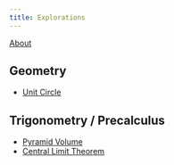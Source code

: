 ```yaml
---
title: Explorations
---
```


[About](about.html)

## Geometry

* [Unit Circle](unit_circle)

## Trigonometry / Precalculus

* [Pyramid Volume](pyramid)
* [Central Limit Theorem](clt)

